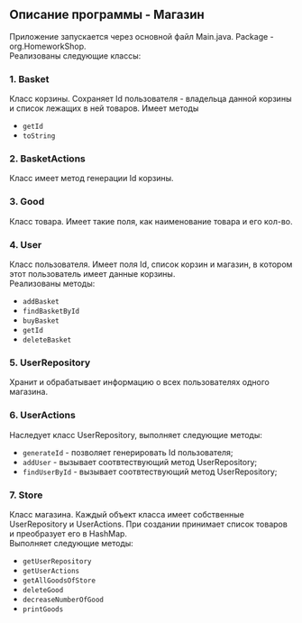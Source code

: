 ## Описание программы - Магазин
Приложение запускается через основной файл Мain.java. Package - org.HomeworkShop.  
Реализованы следующие классы:  
### 1. Basket  
Класс корзины. Сохраняет Id пользователя - владельца данной корзины и список лежащих в ней товаров. Имеет методы  
- `getId`
- `toString`
### 2. BasketActions  
Класс имеет метод генерации Id корзины.
### 3. Good  
Класс товара. Имеет такие поля, как наименование товара и его кол-во.  
### 4. User
Класс пользователя. Имеет поля Id, список корзин и магазин, в котором этот пользователь имеет данные корзины.  
Реализованы методы:  
- `addBasket`
- `findBasketById`
- `buyBasket`
- `getId`
- `deleteBasket`
### 5. UserRepository
Хранит и обрабатывает информацию о всех пользователях одного магазина.
### 6. UserActions
Наследует класс UserRepository, выполняет следующие методы:  
- `generateId` - позволяет генерировать Id пользователя;
- `addUser` - вызывает соотвтествующий метод UserRepository;
- `findUserById` - вызывает соотвтествующий метод UserRepository;
### 7. Store
Класс магазина. Каждый объект класса имеет собственные UserRepository и UserActions. При создании принимает список товаров и преобразует его в HashMap.  
Выполняет следующие методы:  
- `getUserRepository`
- `getUserActions`
- `getAllGoodsOfStore`
- `deleteGood`
- `decreaseNumberOfGood`
- `printGoods`
